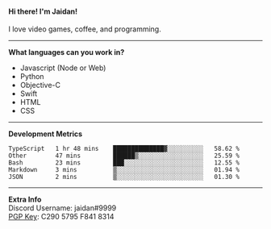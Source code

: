 #### Hi there! I'm Jaidan!
I love video games, coffee, and programming.

---
**What languages can you work in?**<br>
- Javascript (Node or Web)
- Python
- Objective-C
- Swift
- HTML
- CSS

---
**Development Metrics**<br>
<!--START_SECTION:waka-->
```text
TypeScript   1 hr 48 mins    ██████████████▓░░░░░░░░░░   58.62 % 
Other        47 mins         ██████▒░░░░░░░░░░░░░░░░░░   25.59 % 
Bash         23 mins         ███░░░░░░░░░░░░░░░░░░░░░░   12.55 % 
Markdown     3 mins          ▒░░░░░░░░░░░░░░░░░░░░░░░░   01.94 % 
JSON         2 mins          ▒░░░░░░░░░░░░░░░░░░░░░░░░   01.30 % 
```
<!--END_SECTION:waka-->

---
**Extra Info**<br>
Discord Username: jaidan#9999  
[PGP Key](https://keybase.io/monotrix/pgp_keys.asc): C290 5795 F841 8314
